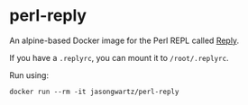 # perl-reply

An alpine-based Docker image for the Perl REPL called [Reply](http://search.cpan.org/~doy/Reply-0.42/lib/Reply.pm).

If you have a `.replyrc`, you can mount it to `/root/.replyrc`.

Run using:
```
docker run --rm -it jasongwartz/perl-reply
```

